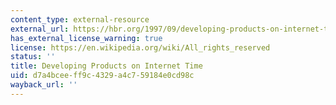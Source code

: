 ```yaml
---
content_type: external-resource
external_url: https://hbr.org/1997/09/developing-products-on-internet-time/sb1
has_external_license_warning: true
license: https://en.wikipedia.org/wiki/All_rights_reserved
status: ''
title: Developing Products on Internet Time
uid: d7a4bcee-ff9c-4329-a4c7-59184e0cd98c
wayback_url: ''
---
```

